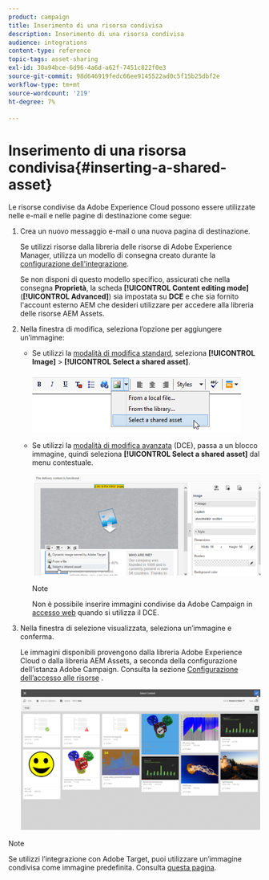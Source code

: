 ```yaml
---
product: campaign
title: Inserimento di una risorsa condivisa
description: Inserimento di una risorsa condivisa
audience: integrations
content-type: reference
topic-tags: asset-sharing
exl-id: 30a94bce-6d96-4a6d-a62f-7451c822f0e3
source-git-commit: 98d646919fedc66ee9145522ad0c5f15b25dbf2e
workflow-type: tm+mt
source-wordcount: '219'
ht-degree: 7%

---
```


# Inserimento di una risorsa condivisa{#inserting-a-shared-asset}

Le risorse condivise da Adobe Experience Cloud possono essere utilizzate nelle e-mail e nelle pagine di destinazione come segue:

1. Crea un nuovo messaggio e-mail o una nuova pagina di destinazione.

   Se utilizzi risorse dalla libreria delle risorse di Adobe Experience Manager, utilizza un modello di consegna creato durante la [configurazione dell&#39;integrazione](../../integrations/using/configuring-access-to-assets.md#integrating-with-aem-assets).

   Se non disponi di questo modello specifico, assicurati che nella consegna **Proprietà**, la scheda **[!UICONTROL Content editing mode]** (**[!UICONTROL Advanced]**) sia impostata su **DCE** e che sia fornito l&#39;account esterno AEM che desideri utilizzare per accedere alla libreria delle risorse AEM Assets.

1. Nella finestra di modifica, seleziona l’opzione per aggiungere un’immagine:

   * Se utilizzi la [modalità di modifica standard](../../delivery/using/defining-the-email-content.md#adding-images), seleziona **[!UICONTROL Image]** > **[!UICONTROL Select a shared asset]**.

      ![](assets/dam_insert_image_standard.png)

   * Se utilizzi la [modalità di modifica avanzata](../../web/using/about-campaign-html-editor.md) (DCE), passa a un blocco immagine, quindi seleziona **[!UICONTROL Select a shared asset]** dal menu contestuale.

      ![](assets/dam_insert_image_dce.png)

      >[!NOTE]
      >
      >Non è possibile inserire immagini condivise da Adobe Campaign in [accesso web](../../platform/using/adobe-campaign-workspace.md#console-and-web-access) quando si utilizza il DCE.

1. Nella finestra di selezione visualizzata, seleziona un’immagine e conferma.

   Le immagini disponibili provengono dalla libreria Adobe Experience Cloud o dalla libreria AEM Assets, a seconda della configurazione dell’istanza Adobe Campaign. Consulta la sezione [Configurazione dell’accesso alle risorse](../../integrations/using/configuring-access-to-assets.md) .

   ![](assets/dam_shared_image_selection.png)

>[!NOTE]
>
>Se utilizzi l’integrazione con Adobe Target, puoi utilizzare un’immagine condivisa come immagine predefinita. Consulta [questa pagina](../../integrations/using/integrating-with-adobe-target.md).
